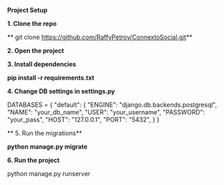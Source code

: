 **Project Setup**

**1. Clone the repo**

**  git clone https://github.com/RaffyPetrov/ConnextoSocial.git**

**2. Open the project**

**3. Install dependencies**

**pip install -r requirements.txt**

**4. Change DB settings in settings.py**

  DATABASES = {
      "default": {
          "ENGINE": "django.db.backends.postgresql",
          "NAME": "your_db_name",
          "USER": "your_username",
          "PASSWORD": "your_pass",
          "HOST": "127.0.0.1",
          "PORT": "5432",
      }
  }

**  5. Run the migrations**

**python manage.py migrate**

**6. Run the project**

python manage.py runserver
